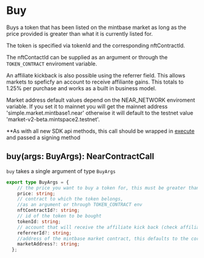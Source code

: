 
# Buy

Buys a token that has been listed on the mintbase market as long as the price provided is greater than what it is currently listed for.

The token is specified via tokenId and the corresponding nftContractId.

The nftContactId can be supplied as an argument or through the ```TOKEN_CONTRACT``` enviroment variable.

An affiliate kickback is also possible using the referrer field. This allows markets to speficfy an account to receive affiliante gains. This totals to 1.25% per purchase and works as a built in business model.

Market address default values depend on the NEAR_NETWORK enviroment variable. If you set it to mainnet you will get the mainnet address 'simple.market.mintbase1.near' otherwise it will default to the testnet value 'market-v2-beta.mintspace2.testnet'.

**As with all new SDK api methods, this call should be wrapped in [execute](../#execute) and passed a signing method

## buy(args: BuyArgs): NearContractCall

`buy` takes a single argument of type `BuyArgs`

```typescript
export type BuyArgs = {
    // the price you want to buy a token for, this must be greater than the amount its currently listed for
    price: string;
    // contract to which the token belongs, 
    //as an argument or through TOKEN_CONTRACT env
    nftContractId?: string;
    // id of the token to be bought
    tokenId: string;
    // account that will receive the affiliate kick back (check affiliate documentation)
    referrerId?: string;
    //address of the mintbase market contract, this defaults to the correct values depending on the NEAR_NETOWRK enviroment variable
    marketAddress?: string;
  };
```
